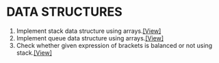 # DATA STRUCTURES

1. Implement stack data structure using arrays.[[View]](https://github.com/swati-gwc/Cpp-programs/blob/master/Data%20Structures/Array-Stack.cpp)</br>
2. Implement queue data structure using arrays.[[View]](https://github.com/swati-gwc/Cpp-programs/blob/master/Data%20Structures/Array-Queue.cpp)</br>
3. Check whether given expression of brackets is balanced or not using stack.[[View]](https://github.com/swati-gwc/Cpp-programs/blob/master/Data%20Structures/BalancedBrackets.c)</br>
